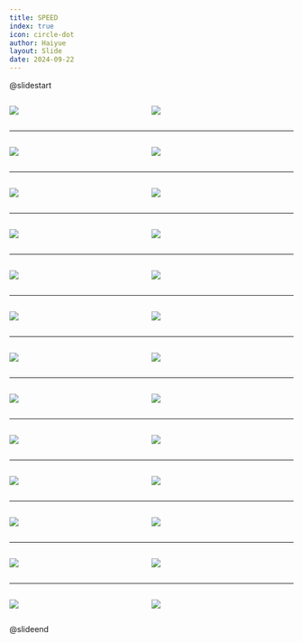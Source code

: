```yaml
---
title: SPEED
index: true
icon: circle-dot
author: Haiyue
layout: Slide
date: 2024-09-22
---
```

 
@slidestart

<div style="display:flex">
<div style="flex:1">

![](https://raw.githubusercontent.com/yclord/reading/refs/heads/master/english/Level-R/SPEED/001.webp)
</div>
<div style="flex:1">

![](https://raw.githubusercontent.com/yclord/reading/refs/heads/master/english/Level-R/SPEED/002.webp)
</div>
</div>

---

<div style="display:flex">
<div style="flex:1">

![](https://raw.githubusercontent.com/yclord/reading/refs/heads/master/english/Level-R/SPEED/003.webp)
</div>
<div style="flex:1">

![](https://raw.githubusercontent.com/yclord/reading/refs/heads/master/english/Level-R/SPEED/004.webp)
</div>
</div>

---

<div style="display:flex">
<div style="flex:1">

![](https://raw.githubusercontent.com/yclord/reading/refs/heads/master/english/Level-R/SPEED/005.webp)
</div>
<div style="flex:1">

![](https://raw.githubusercontent.com/yclord/reading/refs/heads/master/english/Level-R/SPEED/006.webp)
</div>
</div>

---

<div style="display:flex">
<div style="flex:1">

![](https://raw.githubusercontent.com/yclord/reading/refs/heads/master/english/Level-R/SPEED/007.webp)
</div>
<div style="flex:1">

![](https://raw.githubusercontent.com/yclord/reading/refs/heads/master/english/Level-R/SPEED/008.webp)
</div>
</div>

---

<div style="display:flex">
<div style="flex:1">

![](https://raw.githubusercontent.com/yclord/reading/refs/heads/master/english/Level-R/SPEED/009.webp)
</div>
<div style="flex:1">

![](https://raw.githubusercontent.com/yclord/reading/refs/heads/master/english/Level-R/SPEED/010.webp)
</div>
</div>

---

<div style="display:flex">
<div style="flex:1">

![](https://raw.githubusercontent.com/yclord/reading/refs/heads/master/english/Level-R/SPEED/011.webp)
</div>
<div style="flex:1">

![](https://raw.githubusercontent.com/yclord/reading/refs/heads/master/english/Level-R/SPEED/012.webp)
</div>
</div>

---

<div style="display:flex">
<div style="flex:1">

![](https://raw.githubusercontent.com/yclord/reading/refs/heads/master/english/Level-R/SPEED/013.webp)
</div>
<div style="flex:1">

![](https://raw.githubusercontent.com/yclord/reading/refs/heads/master/english/Level-R/SPEED/014.webp)
</div>
</div>

---

<div style="display:flex">
<div style="flex:1">

![](https://raw.githubusercontent.com/yclord/reading/refs/heads/master/english/Level-R/SPEED/015.webp)
</div>
<div style="flex:1">

![](https://raw.githubusercontent.com/yclord/reading/refs/heads/master/english/Level-R/SPEED/016.webp)
</div>
</div>

---

<div style="display:flex">
<div style="flex:1">

![](https://raw.githubusercontent.com/yclord/reading/refs/heads/master/english/Level-R/SPEED/017.webp)
</div>
<div style="flex:1">

![](https://raw.githubusercontent.com/yclord/reading/refs/heads/master/english/Level-R/SPEED/018.webp)
</div>
</div>

---

<div style="display:flex">
<div style="flex:1">

![](https://raw.githubusercontent.com/yclord/reading/refs/heads/master/english/Level-R/SPEED/019.webp)
</div>
<div style="flex:1">

![](https://raw.githubusercontent.com/yclord/reading/refs/heads/master/english/Level-R/SPEED/020.webp)
</div>
</div>

---

<div style="display:flex">
<div style="flex:1">

![](https://raw.githubusercontent.com/yclord/reading/refs/heads/master/english/Level-R/SPEED/021.webp)
</div>
<div style="flex:1">

![](https://raw.githubusercontent.com/yclord/reading/refs/heads/master/english/Level-R/SPEED/022.webp)
</div>
</div>

---

<div style="display:flex">
<div style="flex:1">

![](https://raw.githubusercontent.com/yclord/reading/refs/heads/master/english/Level-R/SPEED/023.webp)
</div>
<div style="flex:1">

![](https://raw.githubusercontent.com/yclord/reading/refs/heads/master/english/Level-R/SPEED/024.webp)
</div>
</div>

---

<div style="display:flex">
<div style="flex:1">

![](https://raw.githubusercontent.com/yclord/reading/refs/heads/master/english/Level-R/SPEED/025.webp)
</div>
<div style="flex:1">

![](https://raw.githubusercontent.com/yclord/reading/refs/heads/master/english/Level-R/SPEED/026.webp)
</div>
</div>

@slideend